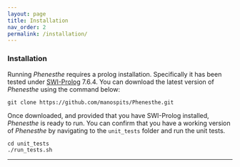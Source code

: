 ```yaml
---
layout: page
title: Installation
nav_order: 2
permalink: /installation/
---
```


### Installation

Running _Phenesthe_ requires a prolog installation. Specifically it has been tested under [SWI-Prolog](www.swi-prolog.org) 7.6.4.
You can download the latest version of _Phenesthe_ using the command below:
```
git clone https://github.com/manospits/Phenesthe.git
```
Once downloaded, and provided that you have SWI-Prolog installed, _Phenesthe_ is ready to run. You can confirm that you have a working version of _Phenesthe_ by navigating to the ``unit_tests`` folder and run the unit tests.

```
cd unit_tests
./run_tests.sh
```

---
